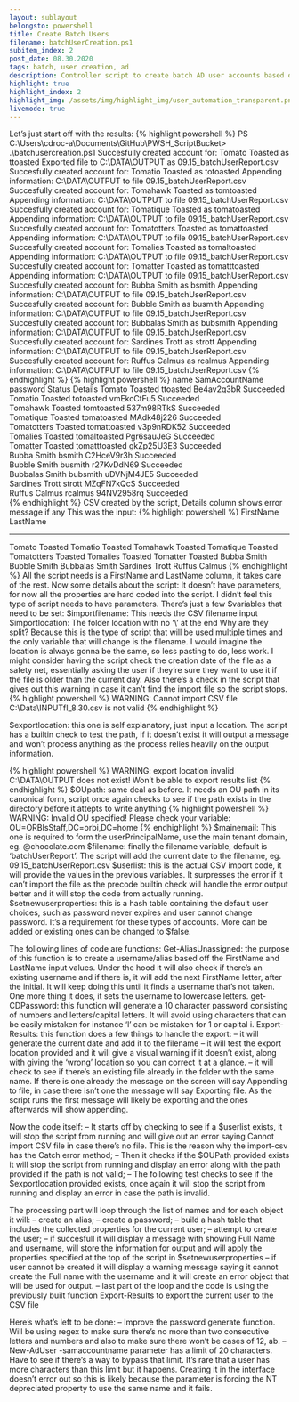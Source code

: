 ```yaml
---
layout: sublayout
belongsto: powershell
title: Create Batch Users
filename: batchUserCreation.ps1
subitem_index: 2
post_date: 08.30.2020
tags: batch, user creation, ad
description: Controller script to create batch AD user accounts based on a CSV file. It reports the results to a CSV file. Script has multiple checks in place for error prevention.
highlight: true
highlight_index: 2
highlight_img: /assets/img/highlight_img/user_automation_transparent.png
livemode: true
---
```

Let’s just start off with the results:
{% highlight powershell %}
PS C:\Users\cdroc-a\Documents\GitHub\PWSH_ScriptBucket> .\batchusercreation.ps1
Succesfully created account for: Tomato Toasted as ttoasted
Exported file to C:\DATA\OUTPUT as 09.15_batchUserReport.csv
Succesfully created account for: Tomatio Toasted as totoasted
Appending information: C:\DATA\OUTPUT to file 09.15_batchUserReport.csv
Succesfully created account for: Tomahawk Toasted as tomtoasted
Appending information: C:\DATA\OUTPUT to file 09.15_batchUserReport.csv
Succesfully created account for: Tomatique Toasted as tomatoasted
Appending information: C:\DATA\OUTPUT to file 09.15_batchUserReport.csv
Succesfully created account for: Tomatotters Toasted as tomattoasted
Appending information: C:\DATA\OUTPUT to file 09.15_batchUserReport.csv
Succesfully created account for: Tomalies Toasted as tomaltoasted
Appending information: C:\DATA\OUTPUT to file 09.15_batchUserReport.csv
Succesfully created account for: Tomatter Toasted as tomatttoasted
Appending information: C:\DATA\OUTPUT to file 09.15_batchUserReport.csv
Succesfully created account for: Bubba Smith as bsmith
Appending information: C:\DATA\OUTPUT to file 09.15_batchUserReport.csv
Succesfully created account for: Bubble Smith as busmith
Appending information: C:\DATA\OUTPUT to file 09.15_batchUserReport.csv
Succesfully created account for: Bubbalas Smith as bubsmith
Appending information: C:\DATA\OUTPUT to file 09.15_batchUserReport.csv
Succesfully created account for: Sardines Trott as strott
Appending information: C:\DATA\OUTPUT to file 09.15_batchUserReport.csv
Succesfully created account for: Ruffus Calmus as rcalmus
Appending information: C:\DATA\OUTPUT to file 09.15_batchUserReport.csv
{% endhighlight %}
{% highlight powershell %}
name	                SamAccountName	    password	Status      Details
Tomato Toasted	        ttoasted	    Be4av2q3bR	Succeeded	
Tomatio Toasted	        totoasted	    vmEkcCtFu5	Succeeded	
Tomahawk Toasted	tomtoasted	    537m98RTkS	Succeeded	
Tomatique Toasted	tomatoasted	    MAdk48j226	Succeeded	
Tomatotters Toasted	tomattoasted	    v3p9nRDK52	Succeeded	
Tomalies Toasted	tomaltoasted	    Pgr6sauJeG	Succeeded	
Tomatter Toasted	tomatttoasted	    gkZp25U3E3	Succeeded	
Bubba Smith	        bsmith	            C2HceV9r3h	Succeeded	
Bubble Smith	        busmith	            r27KvDdN69	Succeeded	
Bubbalas Smith	        bubsmith	    uDVNjM4JE5	Succeeded	
Sardines Trott	        strott	            MZqFN7kQcS	Succeeded	
Ruffus Calmus	        rcalmus	            94NV2958rq	Succeeded	
{% endhighlight %}
CSV created by the script, Details column shows error message if any
This was the input:
{% highlight powershell %}
FirstName       LastName
---------       --------
Tomato	        Toasted
Tomatio	        Toasted
Tomahawk	Toasted
Tomatique	Toasted
Tomatotters	Toasted
Tomalies	Toasted
Tomatter	Toasted
Bubba           Smith
Bubble	        Smith
Bubbalas	Smith
Sardines	Trott
Ruffus	        Calmus
{% endhighlight %}
All the script needs is a FirstName and LastName column, it takes care of the rest.
Now some details about the script: It doesn’t have parameters, for now all the properties are hard coded into the script. I didn’t feel this type of script needs to have parameters. There’s just a few $variables that need to be set:
$importfilename: This needs the CSV filename input
$importlocation: The folder location with no ‘\’ at the end
Why are they split? Because this is the type of script that will be used multiple times and the only variable that will change is the filename. I would imagine the location is always gonna be the same, so less pasting to do, less work. I might consider having the script check the creation date of the file as a safety net, essentially asking the user if they’re sure they want to use it if the file is older than the current day.
Also there’s a check in the script that gives out this warning in case it can’t find the import file so the script stops.
{% highlight powershell %}
WARNING: Cannot import CSV file
C:\Data\INPUTfI_8.30.csv is not valid
{% endhighlight %}

$exportlocation: this one is self explanatory, just input a location. The script has a builtin check to test the path, if it doesn’t exist it will output a message and won’t process anything as the process relies heavily on the output information.

{% highlight powershell %}
WARNING: export location invalid
C:\DATA\OUTPUT does not exist!
Won’t be able to export results list
{% endhighlight %}
$OUpath: same deal as before. It needs an OU path in its canonical form, script once again checks to see if the path exists in the directory before it attepts to write anything
{% highlight powershell %}
WARNING: Invalid OU specified!
Please check your variable:
OU=ORBIsStaff,DC=orbi,DC=home
{% endhighlight %}
$mainemail: This one is required to form the userPrincipalName, use the main tenant domain, eg. @chocolate.com
$filename: finally the filename variable, default is ‘batchUserReport’. The script will add the current date to the filename, eg. 09.15_batchUserReport.csv
$userlist: this is the actual CSV import code, it will provide the values in the previous variables. It surpresses the error if it can’t import the file as the precode builtin check will handle the error output better and it will stop the code from actually running.
$setnewuserproperties: this is a hash table containing the default user choices, such as password never expires and user cannot change password. It’s a requirement for these types of accounts. More can be added or existing ones can be changed to $false.

The following lines of code are functions:
Get-AliasUnassigned: the purpose of this function is to create a username/alias based off the FirstName and LastName input values. Under the hood it will also check if there’s an existing username and if there is, it will add the next FirstName letter, after the initial. It will keep doing this until it finds a username that’s not taken. One more thing it does, it sets the username to lowercase letters.
get-CDPassword: this function will generate a 10 character password consisting of numbers and letters/capital letters. It will avoid using characters that can be easily mistaken for instance ‘l’ can be mistaken for 1 or capital i.
Export-Results: this function does a few things to handle the export:
– it will generate the current date and add it to the filename
– it will test the export location provided and it will give a visual warning if it doesn’t exist, along with giving the ‘wrong’ location so you can correct it at a glance.
– it will check to see if there’s an existing file already in the folder with the same name. If there is one already the message on the screen will say Appending to file, in case there isn’t one the message will say Exporting file. As the script runs the first message will likely be exporting and the ones afterwards will show appending.

Now the code itself:
– It starts off by checking to see if a $userlist exists, it will stop the script from running and will give out an error saying Cannot import CSV file in case there’s no file. This is the reason why the import-csv has the Catch error method;
– Then it checks if the $OUPath provided exists it will stop the script from running and display an error along with the path provided if the path is not valid;
– The following test checks to see if the $exportlocation provided exists, once again it will stop the script from running and display an error in case the path is invalid.

The processing part will loop through the list of names and for each object it will:
– create an alias;
– create a password;
– build a hash table that includes the collected properties for the current user;
– attempt to create the user;
– if succesfull it will display a message with showing Full Name and username, will store the information for output and will apply the properties specified at the top of the script in $setnewuserproperties
– if user cannot be created it will display a warning message saying it cannot create the Full name with the username and it will create an error object that will be used for output.
– last part of the loop and the code is using the previously built function Export-Results to export the current user to the CSV file

Here’s what’s left to be done:
– Improve the password generate function. Will be using regex to make sure there’s no more than two consecutive letters and numbers and also to make sure there won’t be cases of 12, ab.
– New-AdUser -samaccountname parameter has a limit of 20 characters. Have to see if there’s a way to bypass that limit. It’s rare that a user has more characters than this limit but it happens. Creating it in the interface doesn’t error out so this is likely because the parameter is forcing the NT depreciated property to use the same name and it fails.